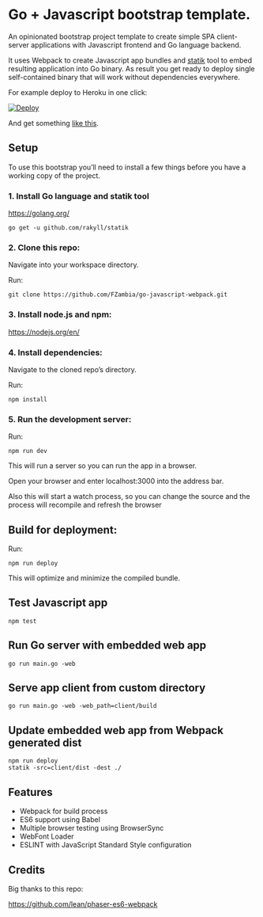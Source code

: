# Go + Javascript bootstrap template.

An opinionated bootstrap project template to create simple SPA client-server applications with Javascript frontend and Go language backend.

It uses Webpack to create Javascript app bundles and [statik](https://github.com/rakyll/statik) tool to embed resulting application into Go binary. As result you get ready to deploy single self-contained binary that will work without dependencies everywhere.

For example deploy to Heroku in one click:

[![Deploy](https://www.herokucdn.com/deploy/button.png)](https://heroku.com/deploy?template=https://github.com/FZambia/go-javascript-template)

And get something [like this](https://go-javascript-template.herokuapp.com/).

## Setup

To use this bootstrap you’ll need to install a few things before you have a working copy of the project.

### 1. Install Go language and statik tool

https://golang.org/

```
go get -u github.com/rakyll/statik
```

### 2. Clone this repo:

Navigate into your workspace directory.

Run:

```git clone https://github.com/FZambia/go-javascript-webpack.git```

### 3. Install node.js and npm:

https://nodejs.org/en/


### 4. Install dependencies:

Navigate to the cloned repo’s directory.

Run:

```npm install```

### 5. Run the development server:

Run:

```npm run dev```

This will run a server so you can run the app in a browser.

Open your browser and enter localhost:3000 into the address bar.

Also this will start a watch process, so you can change the source and the process will recompile and refresh the browser

## Build for deployment:

Run:

```npm run deploy```

This will optimize and minimize the compiled bundle.

## Test Javascript app

```
npm test
```

## Run Go server with embedded web app

```
go run main.go -web
```

## Serve app client from custom directory

```
go run main.go -web -web_path=client/build
```

## Update embedded web app from Webpack generated dist 

```
npm run deploy
statik -src=client/dist -dest ./
```

## Features

- Webpack for build process
- ES6 support using Babel
- Multiple browser testing using BrowserSync
- WebFont Loader
- ESLINT with JavaScript Standard Style configuration

## Credits

Big thanks to this repo:

https://github.com/lean/phaser-es6-webpack
